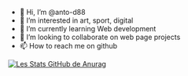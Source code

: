 - 👋 Hi, I’m @anto-d88
- 👀 I’m interested in art, sport, digital
- 🌱 I’m currently learning Web development
- 💞️ I’m looking to collaborate on web page projects
- 📫 How to reach me on github

[![Les Stats GitHub de Anurag](https://github-readme-stats.vercel.app/api?username=anto-d88)](https://github.com/anuraghazra/github-readme-stats)
<!---
anto-d88/anto-d88 is a ✨ special ✨ repository because its `README.md` (this file) appears on your GitHub profile.
You can click the Preview link to take a look at your changes.
--->
